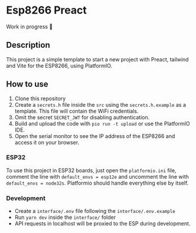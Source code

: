 # Esp8266 Preact

Work in progress 🚧

## Description

This project is a simple template to start a new project with Preact, tailwind and Vite for the ESP8266, using PlatformIO.

## How to use

1. Clone this repository
2. Create a `secrets.h` file inside the `src` using the `secrets.h.example` as a template. This file will contain the WiFi credentials.
3. Omit the secret `SECRET_JWT` for disabling authentication.
4. Build and upload the code with `pio run -t upload` or use the PlatformIO IDE.
5. Open the serial monitor to see the IP address of the ESP8266 and access it on your browser.

### ESP32

To use this project in ESP32 boards, just open the `platformio.ini` file, comment the line with `default_envs = esp12e` and uncomment the line with `default_envs = node32s`. Platformio should handle everything else by itself.

### Development

- Create a `interface/.env` file following the `interface/.env.example`
- Run `yarn dev` inside the `interface/` folder
- API requests in localhost will be proxied to the ESP during development.